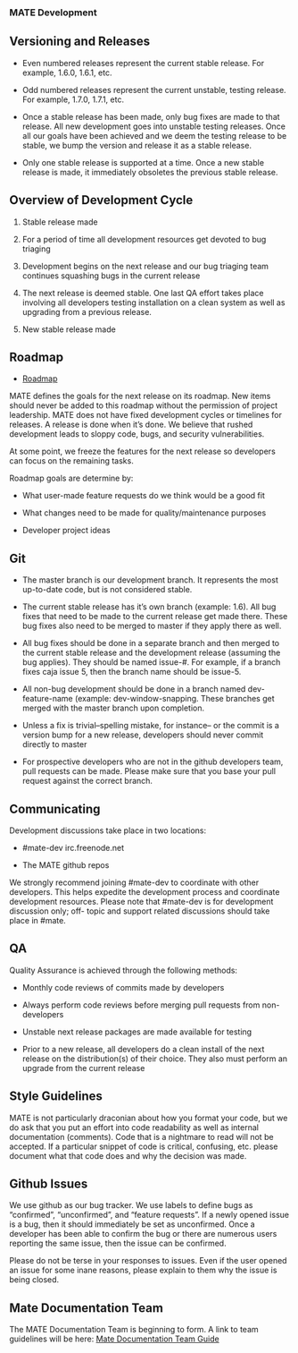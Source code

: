 ### MATE Development

## Versioning and Releases

  * Even numbered releases represent the current stable release. For example, 1.6.0, 1.6.1, etc.

  * Odd numbered releases represent the current unstable, testing release. For example, 1.7.0, 1.7.1, etc.

  * Once a stable release has been made, only bug fixes are made to that release. All new development goes into unstable testing releases. Once all our goals have been achieved and we deem the testing release to be stable, we bump the version and release it as a stable release.

  * Only one stable release is supported at a time. Once a new stable release is made, it immediately obsoletes the previous stable release.

## Overview of Development Cycle

  1. Stable release made

  2. For a period of time all development resources get devoted to bug triaging

  3. Development begins on the next release and our bug triaging team continues squashing bugs in the current release

  4. The next release is deemed stable. One last QA effort takes place involving all developers testing installation on a clean system as well as upgrading from a previous release.

  5. New stable release made

## Roadmap

  * [Roadmap](pages/roadmap.md)

MATE defines the goals for the next release on its roadmap. New items should
never be added to this roadmap without the permission of project leadership.
MATE does not have fixed development cycles or timelines for releases. A
release is done when it’s done. We believe that rushed development leads to
sloppy code, bugs, and security vulnerabilities.

At some point, we freeze the features for the next release so developers can
focus on the remaining tasks.

Roadmap goals are determine by:

  * What user-made feature requests do we think would be a good fit

  * What changes need to be made for quality/maintenance purposes

  * Developer project ideas

## Git

  * The master branch is our development branch. It represents the most up-to-date code, but is not considered stable.

  * The current stable release has it’s own branch (example: 1.6). All bug fixes that need to be made to the current release get made there. These bug fixes also need to be merged to master if they apply there as well.

  * All bug fixes should be done in a separate branch and then merged to the current stable release and the development release (assuming the bug applies). They should be named issue-#. For example, if a branch fixes caja issue 5, then the branch name should be issue-5. 

  * All non-bug development should be done in a branch named dev-feature-name (example: dev-window-snapping. These branches get merged with the master branch upon completion.

  * Unless a fix is trivial–spelling mistake, for instance– or the commit is a version bump for a new release, developers should never commit directly to master

  * For prospective developers who are not in the github developers team, pull requests can be made. Please make sure that you base your pull request against the correct branch.

## Communicating

Development discussions take place in two locations:

  * #mate-dev irc.freenode.net

  * The MATE github repos

We strongly recommend joining #mate-dev to coordinate with other developers.
This helps expedite the development process and coordinate development
resources. Please note that #mate-dev is for development discussion only; off-
topic and support related discussions should take place in #mate.

## QA

Quality Assurance is achieved through the following methods:

  * Monthly code reviews of commits made by developers

  * Always perform code reviews before merging pull requests from non-developers

  * Unstable next release packages are made available for testing

  * Prior to a new release, all developers do a clean install of the next release on the distribution(s) of their choice. They also must perform an upgrade from the current release

## Style Guidelines

MATE is not particularly draconian about how you format your code, but we do
ask that you put an effort into code readability as well as internal
documentation (comments). Code that is a nightmare to read will not be
accepted. If a particular snippet of code is critical, confusing, etc. please
document what that code does and why the decision was made.

## Github Issues

We use github as our bug tracker. We use labels to define bugs as “confirmed”,
“unconfirmed”, and “feature requests”. If a newly opened issue is a bug, then
it should immediately be set as unconfirmed. Once a developer has been able to
confirm the bug or there are numerous users reporting the same issue, then the
issue can be confirmed.

Please do not be terse in your responses to issues. Even if the user opened an
issue for some inane reasons, please explain to them why the issue is being
closed.

## Mate Documentation Team

The MATE Documentation Team is beginning to form. A link to team guidelines
will be here: [Mate Documentation Team Guide](dev-doc-doc-team-guide.md)
